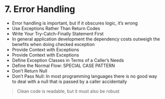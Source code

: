 # 7. Error Handling

* Error handling is important, but if it obscures logic, it’s wrong
* Use Exceptions Rather Than Return Codes
* Write Your Try-Catch-Finally Statement First
* In general application development the dependency costs outweigh the benefits when doing checked exception
* Provide Context with Exceptions
* Provide Context with Exceptions
* Define Exception Classes in Terms of a Caller’s Needs
* Define the Normal Flow: SPECIAL CASE PATTERN
* Don’t Return Null
* Don’t Pass Null: In most programming languages there is no good way to deal with a null that is passed by a caller accidentally

> Clean code is readable, but it must also be robust